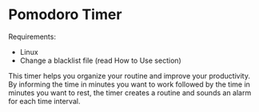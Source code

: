 # Pomodoro Timer

Requirements: 
- Linux
- Change a blacklist file (read How to Use section)


This timer helps you organize your routine and improve your productivity. By informing the time in minutes you want to work followed by the time in minutes you want to rest, the timer creates a routine and sounds an alarm for each time interval.
